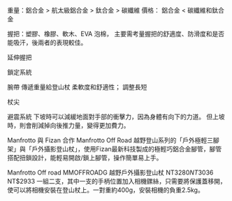 重量：鋁合金 > 航太級鋁合金 > 鈦合金 > 碳纖維
價格： 鋁合金 < 碳纖維和鈦合金

握把：塑膠、橡膠、軟木、EVA 泡棉，
主要需考量握把的舒適度、防滑度和是否能吸汗，後兩者的表現較佳。

延伸握把

鎖定系統

腕帶
傳遞重量給登山杖
柔軟度和舒適性；
調整長短

杖尖

避震系統
下坡時可以減緩地面對手部的衝擊力，因為身體有向下的力道。
但上坡時，則會削減掉向後推力量，變得更加費力。

Manfrotto 與 Fizan 合作 Manfrotto Off Road 越野登山系列的「戶外極輕三腳架」與「戶外攝影登山杖」，使用Fizan最新科技製成的極輕巧鋁合金腳管，腳管搭配扭鎖設計，能輕易開啟/鎖上腳管，操作簡單易上手。

Manfrotto Off road MMOFFROADG 越野戶外攝影登山杖 NT$3280 NT$3036 NT$2933
一組二支，其中一支的手柄位置加入相機鏍絲，只需要將保護蓋移開，使可以將相機安裝在登山杖上。一對重約400g，安裝相機的負重2.5kg。
